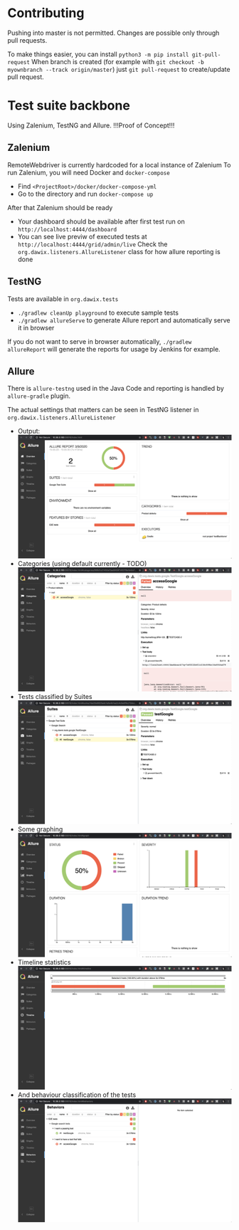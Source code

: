 # Contributing
Pushing into master is not permitted. Changes are possible only through pull requests.

To make things easier, you can install `python3 -m pip install git-pull-request`
When branch is created (for example with `git checkout -b myownbranch --track origin/master`)
just `git pull-request` to create/update pull request.

# Test suite backbone
Using Zalenium, TestNG and Allure. !!!Proof of Concept!!!

## Zalenium
RemoteWebdriver is currently hardcoded for a local instance of Zalenium
To run Zalenium, you will need Docker and `docker-compose`

* Find `<ProjectRoot>/docker/docker-compose-yml`
* Go to the directory and run `docker-compose up`

After that Zalenium should be ready

* Your dashboard should be available after first test run on `http://localhost:4444/dashboard`
* You can see live previw of executed tests at `http://localhost:4444/grid/admin/live`
Check the `org.dawix.listeners.AllureListener` class for how allure reporting is done

## TestNG

Tests are available in `org.dawix.tests` 

* `./gradlew cleanUp playground` to execute sample tests
* `./gradlew allureServe` to generate Allure report and automatically serve it in browser

If you do not want to serve in browser automatically, `./gradlew allureReport` will generate the reports for usage by
Jenkins for example.

## Allure

There is `allure-testng` used in the Java Code and reporting is handled by `allure-gradle` plugin.

The actual settings that matters can be seen in TestNG listener in `org.dawix.listeners.AllureListener`

* Output:
![overview](./screenshots-readme/Overview.png)
* Categories (using default currently - TODO)
![categories](./screenshots-readme/Categories.png)
* Tests classified by Suites
![suites](./screenshots-readme/Suites.png)
* Some graphing
![graphs](./screenshots-readme/Graphs.png)
* Timeline statistics
![timeline](./screenshots-readme/Timeline.png)
* And behaviour classification of the tests
![behaviour](./screenshots-readme/Behaviours.png)
